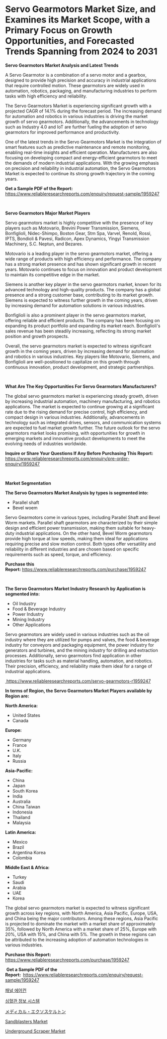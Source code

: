 <p><h1>Servo Gearmotors Market Size, and Examines its Market Scope, with a Primary Focus on Growth Opportunities, and Forecasted Trends Spanning from 2024 to 2031</h1></p><p><strong>Servo Gearmotors Market Analysis and Latest Trends</strong></p>
<p><p>A Servo Gearmotor is a combination of a servo motor and a gearbox, designed to provide high precision and accuracy in industrial applications that require controlled motion. These gearmotors are widely used in automation, robotics, packaging, and manufacturing industries to perform tasks with high efficiency and reliability.</p><p>The Servo Gearmotors Market is experiencing significant growth with a projected CAGR of 14.1% during the forecast period. The increasing demand for automation and robotics in various industries is driving the market growth of servo gearmotors. Additionally, the advancements in technology such as Industry 4.0 and IoT are further fueling the adoption of servo gearmotors for improved performance and productivity.</p><p>One of the latest trends in the Servo Gearmotors Market is the integration of smart features such as predictive maintenance and remote monitoring, enabling real-time insights and efficient operation. Manufacturers are also focusing on developing compact and energy-efficient gearmotors to meet the demands of modern industrial applications. With the growing emphasis on precision and reliability in industrial automation, the Servo Gearmotors Market is expected to continue its strong growth trajectory in the coming years.</p></p>
<p><strong>Get a Sample PDF of the Report:&nbsp;</strong> <a href="https://www.reliableresearchreports.com/enquiry/request-sample/1959247">https://www.reliableresearchreports.com/enquiry/request-sample/1959247</a></p>
<p>&nbsp;</p>
<p><strong>Servo Gearmotors Major Market Players</strong></p>
<p><p>Servo gearmotors market is highly competitive with the presence of key players such as Motovario, Brevini Power Transmission, Siemens, Bonfiglioli, Nidec-Shimpo, Boston Gear, Stm Spa, Varvel, Renold, Rossi, IPTS, Bondioli & Pavesi, Radicon, Apex Dynamics, Yingyi Transmission Machinery, S.C. Neptun, and Bezares.</p><p>Motovario is a leading player in the servo gearmotors market, offering a wide range of products with high efficiency and performance. The company has a strong market presence and has shown significant growth in recent years. Motovario continues to focus on innovation and product development to maintain its competitive edge in the market.</p><p>Siemens is another key player in the servo gearmotors market, known for its advanced technology and high-quality products. The company has a global presence and a strong customer base, contributing to its market growth. Siemens is expected to witness further growth in the coming years, driven by increasing demand for automation solutions in various industries.</p><p>Bonfiglioli is also a prominent player in the servo gearmotors market, offering reliable and efficient products. The company has been focusing on expanding its product portfolio and expanding its market reach. Bonfiglioli's sales revenue has been steadily increasing, reflecting its strong market position and growth prospects.</p><p>Overall, the servo gearmotors market is expected to witness significant growth in the coming years, driven by increasing demand for automation and robotics in various industries. Key players like Motovario, Siemens, and Bonfiglioli are well-positioned to capitalize on this growth through continuous innovation, product development, and strategic partnerships.</p></p>
<p>&nbsp;</p>
<p><strong>What Are The Key Opportunities For Servo Gearmotors Manufacturers?</strong></p>
<p><p>The global servo gearmotors market is experiencing steady growth, driven by increasing industrial automation, machinery manufacturing, and robotics applications. The market is expected to continue growing at a significant rate due to the rising demand for precise control, high efficiency, and compact design in various industries. Additionally, advancements in technology such as integrated drives, sensors, and communication systems are expected to fuel market growth further. The future outlook for the servo gearmotors market looks promising, with opportunities for growth in emerging markets and innovative product developments to meet the evolving needs of industries worldwide.</p></p>
<p><strong>Inquire or Share Your Questions If Any Before Purchasing This Report:</strong> <a href="https://www.reliableresearchreports.com/enquiry/pre-order-enquiry/1959247">https://www.reliableresearchreports.com/enquiry/pre-order-enquiry/1959247</a></p>
<p>&nbsp;</p>
<p><strong>Market Segmentation</strong></p>
<p><strong>The Servo Gearmotors Market Analysis by types is segmented into:</strong></p>
<p><ul><li>Parallel shaft</li><li>Bevel woem</li></ul></p>
<p><p>Servo Gearmotors come in various types, including Parallel Shaft and Bevel Worm markets. Parallel shaft gearmotors are characterized by their simple design and efficient power transmission, making them suitable for heavy-duty industrial applications. On the other hand, Bevel Worm gearmotors provide high torque at low speeds, making them ideal for applications requiring precise and slow motion control. Both types offer versatility and reliability in different industries and are chosen based on specific requirements such as speed, torque, and efficiency.</p></p>
<p><strong>Purchase this Report:&nbsp;</strong><a href="https://www.reliableresearchreports.com/purchase/1959247">https://www.reliableresearchreports.com/purchase/1959247</a></p>
<p>&nbsp;</p>
<p><strong>The Servo Gearmotors Market Industry Research by Application is segmented into:</strong></p>
<p><ul><li>Oil Industry</li><li>Food & Beverage Industry</li><li>Power Industry</li><li>Mining Industry</li><li>Other Applications</li></ul></p>
<p><p>Servo gearmotors are widely used in various industries such as the oil industry where they are utilized for pumps and valves, the food & beverage industry for conveyors and packaging equipment, the power industry for generators and turbines, and the mining industry for drilling and extraction processes. Additionally, servo gearmotors find application in other industries for tasks such as material handling, automation, and robotics. Their precision, efficiency, and reliability make them ideal for a range of industrial applications.</p></p>
<p><a href="https://www.reliableresearchreports.com/servo-gearmotors-r1959247">&nbsp;https://www.reliableresearchreports.com/servo-gearmotors-r1959247</a></p>
<p><strong>In terms of Region, the Servo Gearmotors Market Players available by Region are:</strong></p>
<p>
    <p> <strong> North America: </strong>
        <ul>
            <li>United States</li>
            <li>Canada</li>
        </ul>
        </p> 
    <p> <strong> Europe: </strong>
        <ul>
            <li>Germany</li>
            <li>France</li>
            <li>U.K.</li>
            <li>Italy</li>
            <li>Russia</li>
        </ul>
        </p> 
    <p> <strong> Asia-Pacific: </strong>
        <ul>
            <li>China</li>
            <li>Japan</li>
            <li>South Korea</li>
            <li>India</li>
            <li>Australia</li>
            <li>China Taiwan</li>
            <li>Indonesia</li>
            <li>Thailand</li>
            <li>Malaysia</li>
        </ul>
        </p> 
    <p> <strong> Latin America: </strong>
        <ul>
            <li>Mexico</li>
            <li>Brazil</li>
            <li>Argentina Korea</li>
            <li>Colombia</li>
        </ul>
        </p> 
    <p> <strong> Middle East & Africa: </strong>
        <ul>
            <li>Turkey</li>
            <li>Saudi</li>
            <li>Arabia</li>
            <li>UAE</li>
            <li>Korea</li>
        </ul>
    </p>
    </p>
<p><p>The global servo gearmotors market is expected to witness significant growth across key regions, with North America, Asia Pacific, Europe, USA, and China being the major contributors. Among these regions, Asia Pacific is projected to dominate the market with a market share of approximately 35%, followed by North America with a market share of 25%, Europe with 20%, USA with 15%, and China with 5%. The growth in these regions can be attributed to the increasing adoption of automation technologies in various industries.</p></p>
<p><strong>Purchase this Report: </strong><a href="https://www.reliableresearchreports.com/purchase/1959247">https://www.reliableresearchreports.com/purchase/1959247</a></p>
<p>&nbsp;<strong>Get a Sample PDF of the Report:&nbsp;&nbsp;</strong><a href="https://www.reliableresearchreports.com/enquiry/request-sample/1959247">https://www.reliableresearchreports.com/enquiry/request-sample/1959247</a></p>
<p><strong></strong></p>
<p><p><a href="https://github.com/fernandotryO5lson96765/Market-Research-Report-List-1/blob/main/591687428614.md">패널 에어컨</a></p><p><a href="https://github.com/CliftonFisher9067/Market-Research-Report-List-1/blob/main/483457528613.md">심혈관 정보 시스템</a></p><p><a href="https://github.com/EmoryYundt1935/Market-Research-Report-List-1/blob/main/141225031169.md">メディカル・エクソスケルトン</a></p><p><a href="https://github.com/dx0328/Market-Research-Report-List-2/blob/main/sandblasters-market.md">Sandblasters Market</a></p><p><a href="https://github.com/Glendatilghmankmgz0rbhwpy/Market-Research-Report-List-2/blob/main/underground-scraper-market.md">Underground Scraper Market</a></p></p>